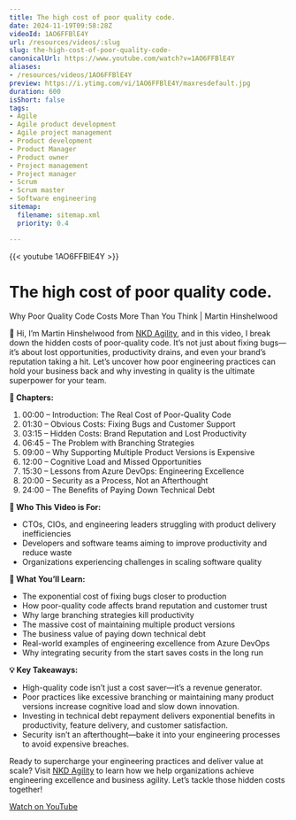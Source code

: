 ```yaml
---
title: The high cost of poor quality code.
date: 2024-11-19T09:58:28Z
videoId: 1AO6FFBlE4Y
url: /resources/videos/:slug
slug: the-high-cost-of-poor-quality-code-
canonicalUrl: https://www.youtube.com/watch?v=1AO6FFBlE4Y
aliases:
- /resources/videos/1AO6FFBlE4Y
preview: https://i.ytimg.com/vi/1AO6FFBlE4Y/maxresdefault.jpg
duration: 600
isShort: false
tags:
- Agile
- Agile product development
- Agile project management
- Product development
- Product Manager
- Product owner
- Project management
- Project manager
- Scrum
- Scrum master
- Software engineering
sitemap:
  filename: sitemap.xml
  priority: 0.4

---
```

{{< youtube 1AO6FFBlE4Y >}}

# The high cost of poor quality code.

Why Poor Quality Code Costs More Than You Think | Martin Hinshelwood

👋 Hi, I’m Martin Hinshelwood from [NKD Agility](https://www.nkdagility.com), and in this video, I break down the hidden costs of poor-quality code. It’s not just about fixing bugs—it’s about lost opportunities, productivity drains, and even your brand’s reputation taking a hit. Let’s uncover how poor engineering practices can hold your business back and why investing in quality is the ultimate superpower for your team.

**📌 Chapters:**

1. 00:00 – Introduction: The Real Cost of Poor-Quality Code  
2. 01:30 – Obvious Costs: Fixing Bugs and Customer Support  
3. 03:15 – Hidden Costs: Brand Reputation and Lost Productivity  
4. 06:45 – The Problem with Branching Strategies  
5. 09:00 – Why Supporting Multiple Product Versions is Expensive  
6. 12:00 – Cognitive Load and Missed Opportunities  
7. 15:30 – Lessons from Azure DevOps: Engineering Excellence  
8. 20:00 – Security as a Process, Not an Afterthought  
9. 24:00 – The Benefits of Paying Down Technical Debt  

**🎯 Who This Video is For:**

- CTOs, CIOs, and engineering leaders struggling with product delivery inefficiencies  
- Developers and software teams aiming to improve productivity and reduce waste  
- Organizations experiencing challenges in scaling software quality  

**📖 What You’ll Learn:**

- The exponential cost of fixing bugs closer to production  
- How poor-quality code affects brand reputation and customer trust  
- Why large branching strategies kill productivity  
- The massive cost of maintaining multiple product versions  
- The business value of paying down technical debt  
- Real-world examples of engineering excellence from Azure DevOps  
- Why integrating security from the start saves costs in the long run  

**💡 Key Takeaways:**

- High-quality code isn’t just a cost saver—it’s a revenue generator.  
- Poor practices like excessive branching or maintaining many product versions increase cognitive load and slow down innovation.  
- Investing in technical debt repayment delivers exponential benefits in productivity, feature delivery, and customer satisfaction.  
- Security isn’t an afterthought—bake it into your engineering processes to avoid expensive breaches.

Ready to supercharge your engineering practices and deliver value at scale? Visit [NKD Agility](https://www.nkdagility.com) to learn how we help organizations achieve engineering excellence and business agility. Let’s tackle those hidden costs together!

[Watch on YouTube](https://www.youtube.com/watch?v=1AO6FFBlE4Y)

